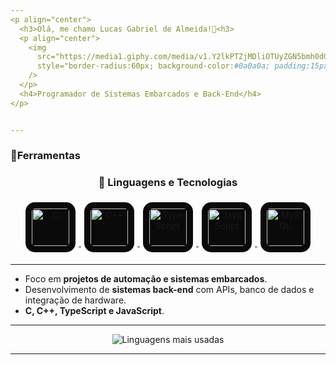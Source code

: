 ```yaml
---
<p align="center">
  <h3>Olá, me chamo Lucas Gabriel de Almeida!👋<h3>
  <p align="center">
    <img 
      src="https://media1.giphy.com/media/v1.Y2lkPTZjMDliOTUyZGN5bmh0dG95ZDc4cDQyZWs4ZWJhYTI0b3hvaHl2M2VtdHNqOXR1cyZlcD12MV9naWZzX3NlYXJjaCZjdD1n/b018SvPzAauSrfr2X8/giphy-downsized-medium.gif"
      style="border-radius:60px; background-color:#0a0a0a; padding:15px; margin:5px; max-width:500px;"
    />
  </p>
  <h4>Programador de Sistemas Embarcados e Back-End</h4>
</p>


---
```


### 🧩Ferramentas

<h3 align="center">🚀 Linguagens e Tecnologias</h3>

<p align="center">
  <a href="https://en.wikipedia.org/wiki/C_(programming_language)" target="_blank">
    <img 
      src="https://cdn.jsdelivr.net/gh/devicons/devicon/icons/c/c-original.svg" 
      alt="C" 
      width="60" 
      height="60" 
      style="background-color:#0a0a0a; border-radius:15px; padding:10px; margin:5px;"
    />
  </a>
  <a href="https://isocpp.org/" target="_blank">
    <img 
      src="https://cdn.jsdelivr.net/gh/devicons/devicon/icons/cplusplus/cplusplus-original.svg" 
      alt="C++" 
      width="60" 
      height="60" 
      style="background-color:#0a0a0a; border-radius:15px; padding:10px; margin:5px;"
    />
  </a>
  <a href="https://www.typescriptlang.org/" target="_blank">
    <img 
      src="https://cdn.jsdelivr.net/gh/devicons/devicon/icons/typescript/typescript-original.svg" 
      alt="TypeScript" 
      width="60" 
      height="60" 
      style="background-color:#0a0a0a; border-radius:15px; padding:10px; margin:5px;"
    />
  </a>
  <a href="https://developer.mozilla.org/en-US/docs/Web/JavaScript" target="_blank">
    <img 
      src="https://cdn.jsdelivr.net/gh/devicons/devicon/icons/javascript/javascript-original.svg" 
      alt="JavaScript" 
      width="60" 
      height="60" 
      style="background-color:#0a0a0a; border-radius:15px; padding:10px; margin:5px;"
    />
  </a>
  <a href="https://www.mysql.com/" target="_blank">
    <img 
      src="https://cdn.jsdelivr.net/gh/devicons/devicon/icons/mysql/mysql-original.svg" 
      alt="MySQL" 
      width="60" 
      height="60" 
      style="background-color:#0a0a0a; border-radius:15px; padding:10px; margin:5px;"
    />
  </a>
</p>


---
-  Foco em **projetos de automação e sistemas embarcados**.  
-  Desenvolvimento de **sistemas back-end** com APIs, banco de dados e integração de hardware.  
-  **C, C++, TypeScript e JavaScript**.    
---


<p align="center">
  <img 
       src="https://github-readme-stats.vercel.app/api/top-langs/?username=AceXzM&layout=compact&langs_count=6&theme=tokyonight" 
       alt="Linguagens mais usadas"
  />
</p>

---
